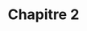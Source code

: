 ---
layout: page
title:  "Chapitre 2" 
categories: [section-1]
tags: [avatar]
image: assets/images/outils/gravatar.jpg
description: "Description du chapitre 1"
---
